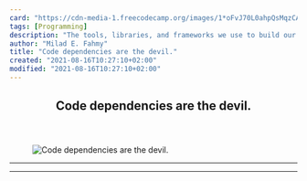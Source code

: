```yaml
---
card: "https://cdn-media-1.freecodecamp.org/images/1*oFvJ70L0ahpQsMqzCA0gww.jpeg"
tags: [Programming]
description: "The tools, libraries, and frameworks we use to build our web "
author: "Milad E. Fahmy"
title: "Code dependencies are the devil."
created: "2021-08-16T10:27:10+02:00"
modified: "2021-08-16T10:27:10+02:00"
---
```

<div class="site-wrapper">
<main id="site-main" class="site-main outer">
<div class="inner">
<article class="post-full post tag-programming tag-web-development tag-javascript tag-tech tag-startup ">
<header class="post-full-header">
<h1 class="post-full-title">Code dependencies are the devil.</h1>
</header>
<figure class="post-full-image">
<picture>
<source media="(max-width: 700px)" sizes="1px" srcset="data:image/gif;base64,R0lGODlhAQABAIAAAAAAAP///yH5BAEAAAAALAAAAAABAAEAAAIBRAA7 1w">
<source media="(min-width: 701px)" sizes="(max-width: 800px) 400px,
(max-width: 1170px) 700px,
1400px" srcset="https://cdn-media-1.freecodecamp.org/images/1*oFvJ70L0ahpQsMqzCA0gww.jpeg 300w,
https://cdn-media-1.freecodecamp.org/images/1*oFvJ70L0ahpQsMqzCA0gww.jpeg 600w,
https://cdn-media-1.freecodecamp.org/images/1*oFvJ70L0ahpQsMqzCA0gww.jpeg 1000w,
https://cdn-media-1.freecodecamp.org/images/1*oFvJ70L0ahpQsMqzCA0gww.jpeg 2000w">
<img onerror="this.style.display='none'" src="https://cdn-media-1.freecodecamp.org/images/1*oFvJ70L0ahpQsMqzCA0gww.jpeg" alt="Code dependencies are the devil.">
</picture>
</figure>
<section class="post-full-content">
<div class="post-content">
</div>
<hr>
<hr>
</section>
</article>
</div>
</main>
</div>
<!-- Google Tag Manager (noscript) -->
<!-- End Google Tag Manager (noscript) -->
